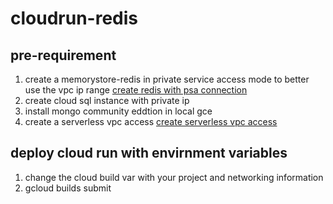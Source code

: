 # cloudrun-redis

## pre-requirement
1. create a memorystore-redis in private service access mode to better use the vpc ip range
[create redis with psa connection](https://cloud.google.com/memorystore/docs/redis/establishing-connection)
2. create cloud sql instance with private ip
3. install mongo community eddtion in local gce
4. create a serverless vpc access
[create serverless vpc access](https://cloud.google.com/vpc/docs/configure-serverless-vpc-access#restrict-access)

## deploy cloud run with envirnment variables
1. change the cloud build var with your project and networking information
2. gcloud builds submit 
